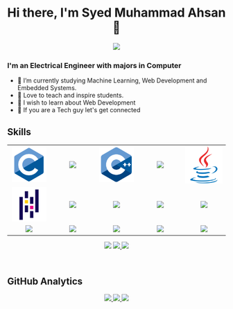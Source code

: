 <body>
  <div align="center">
    <h1> Hi there, I'm Syed Muhammad Ahsan👋<a href="#"></h1>
  </div>
<p align="center">
<a href="https://github.com/syedahsan297engr"><img src="https://readme-typing-svg.herokuapp.com?lines=Machine+Learning;Cpp/C+Programmer;Python+Programmer;Embedded+Systems;React;Deep+Learning&center=true&width=500&height=50"></a>

### I'm an Electrical Engineer with majors in Computer
- 🔭 I’m currently studying Machine Learning, Web Development and Embedded Systems.
- 📢 Love to teach and inspire students.
- 🥅 I wish to learn about Web Development
- 💎 If you are a Tech guy let's get connected  
 
<h2>Skills</h2>

<table width="100">
<tr>
    <td align='center' width="200">
        <img src="https://raw.githubusercontent.com/devicons/devicon/master/icons/c/c-original.svg" width="80">
    </td>

  <td align='center' width="200">
        <img src="https://www.jing.fm/clipimg/full/53-537670_python-png-file-python-logo-png.png"  width="80">
    </td>
 <td align='center' width="200">
        <img src="https://github.com/devicons/devicon/blob/master/icons/cplusplus/cplusplus-original.svg" width="80">
    </td>
 <td align='center' width="200">
        <img src="https://upload.wikimedia.org/wikipedia/commons/2/21/Matlab_Logo.png" width="100">
    </td>
 <td align='center' width="200">
        <img src="https://raw.githubusercontent.com/devicons/devicon/master/icons/java/java-original.svg">
    </td>
 
</tr>
 
<tr>
    <td align='center'>
        <img src="https://raw.githubusercontent.com/devicons/devicon/2ae2a900d2f041da66e950e4d48052658d850630/icons/pandas/pandas-original.svg"  width="80">
    </td>
    <td align='center'>
        <img src="https://upload.wikimedia.org/wikipedia/commons/0/05/Scikit_learn_logo_small.svg" width="80">
    </td>
 <td align='center'>
        <img src="https://github.com/bestofjs/bestofjs-webui/blob/master/public/logos/vscode.svg" width="80">
    </td>
     <td align='center'>
        <img src="https://seaborn.pydata.org/_images/logo-mark-lightbg.svg">
    </td>
    <td align='center'>
        <img src="https://www.vectorlogo.zone/logos/tensorflow/tensorflow-icon.svg">
    </td>
</tr>
  
  <tr>
    <td align='center'>
        <img src="https://encrypted-tbn0.gstatic.com/images?q=tbn:ANd9GcTCMDKShG3k0NPzNIqv35o-C-AwAsbycmBmBSo_TFIc&s"  width="80">
    </td>
    <td align='center'>
        <img src="https://user-images.githubusercontent.com/67586773/105040771-43887300-5a88-11eb-9f01-bee100b9ef22.png" width="80">
    </td>
 <td align='center'>
        <img src="https://play-lh.googleusercontent.com/YrY5n418F1joskaaIE1ou8991mmdEaTR66Mr8fHwuRGIkE9ZSnHeiJc-BcUoeU4dhNZl=w240-h480-rw" width="80">
    </td>
     <td align='center'>
        <img src="https://camo.githubusercontent.com/985dacf7c531ee3cc64599c1b461aeba1ea161061a02081c8c4fc6308ee3bb8a/68747470733a2f2f7777772e646a616e676f70726f6a6563742e636f6d2f6d2f696d672f6c6f676f732f646a616e676f2d6c6f676f2d6e656761746976652e706e67">
    </td>
    <td align='center'>
        <img src="https://1000logos.net/wp-content/uploads/2020/08/MySQL-Logo.png">
    </td>
</tr>
    
</table>
</p>
<p align="center">
<a href="https://www.linkedin.com/in/syed-muhammad-ahsan297/" target="_blank"><img src="https://img.shields.io/badge/-Syed%20Ahsan-0077B5?style=flat&logo=Linkedin&logoColor=white"/></a>
    <a href="mailto:syedahsannoori@gmail.com" target="_blank"><img src="https://img.shields.io/badge/-syedahsannoori@gmail.com-D14836?style=flat&logo=Gmail&logoColor=white"/</a>
    <a href="https://leetcode.com/Syed_M_Ahsan/" target="_blank"><img src="https://img.shields.io/badge/-/Syed_M_Ahsan-e8b519?style=flat&logo=leetcode&logoColor=black"/></a>
 </p>
  
 <br>
 <h2>GitHub Analytics</h2>
 <p align="center">
  <a href="https://github.com/syedahsan297engr">
    <img height="180em" src="https://github-readme-stats-sigma-five.vercel.app/api?username=syedahsan297engr&show_icons=true&theme=algolia&include_all_commits=true&count_private=true" />
    <img height="180em" src="https://github-readme-stats-sigma-five.vercel.app/api/top-langs/?username=syedahsan297engr&layout=compact&langs_count=10&theme=algolia" />
  </a>
  <img width="70%" src="https://github-readme-streak-stats.herokuapp.com/?user=syedahsan297engr&show_icons=true&locale=en&layout=demo&theme=algolia" />
</p>
<br>   

